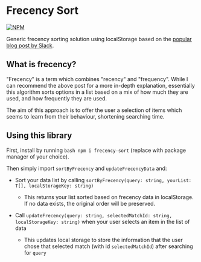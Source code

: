 # Frecency Sort

[![NPM](https://nodei.co/npm/frecency-sort.png)](https://npmjs.org/package/frecency-sort)

Generic frecency sorting solution using localStorage based on the [popular blog post by Slack](https://slack.engineering/a-faster-smarter-quick-switcher/).

## What is frecency?

"Frecency" is a term which combines "recency" and "frequency". While I can recommend the above post for a more in-depth explanation, essentially this algorithm sorts options in a list based on a mix of how much they are used, and how frequently they are used.

The aim of this approach is to offer the user a selection of items which seems to learn from their behaviour, shortening searching time.

## Using this library

First, install by running 
```bash npm i frecency-sort``` (replace with package manager of your choice).

Then simply import `sortByFrecency` and `updateFrecencyData` and: 
- Sort your data list by calling `sortByFrecency(query: string, yourList: T[], localStorageKey: string)`
  - This returns your list sorted based on frecency data in localStorage. If no data exists, the original order will be preserved.

- Call `updateFrecency(query: string, selectedMatchId: string, localStorageKey: string)` when your user selects an item in the list of data
  - This updates local storage to store the information that the user chose that selected match (with id `selectedMatchId`) after searching for `query`

